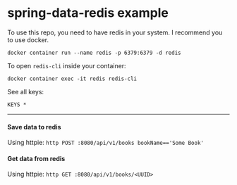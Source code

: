 # spring-data-redis example

To use this repo, you need to have redis in your system. I recommend you to use docker.

`docker container run --name redis -p 6379:6379 -d redis`

To open `redis-cli` inside your container:

`docker container exec -it redis redis-cli`

See all keys:

`KEYS *`

---

#### Save data to redis

Using httpie: `http POST :8080/api/v1/books bookName=='Some Book'`

#### Get data from redis

Using httpie: `http GET :8080/api/v1/books/<UUID>`